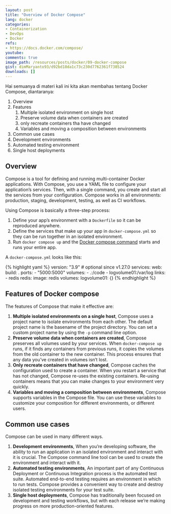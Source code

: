 ```yaml
---
layout: post
title: "Overview of Docker Compose"
lang: docker
categories:
- Containerization
- DevOps
- Docker
refs: 
- https://docs.docker.com/compose/
youtube: 
comments: true
image_path: /resources/posts/docker/09-docker-compose
gist: dimMaryanto93/d92bd18da1c73c230d7762361f738524
downloads: []
---
```


Hai semuanya di materi kali ini kita akan membahas tentang Docker Compose, diantaranya:

1. Overview
2. Features
    1. Multiple isolated environment on single host
    2. Preserve volume data when containers are created
    3. only recreate containers tha have changed
    4. Variables and moving a composition between environments
3. Common use cases
  1. Development environments
  2. Automated testing environment
  3. Single host deployments

## Overview

Compose is a tool for defining and running multi-container Docker applications. With Compose, you use a YAML file to configure your application’s services. Then, with a single command, you create and start all the services from your configuration. Compose works in all environments: production, staging, development, testing, as well as CI workflows.

Using Compose is basically a three-step process:

1. Define your app’s environment with a `Dockerfile` so it can be reproduced anywhere.
2. Define the services that make up your app in `docker-compose.yml` so they can be run together in an isolated environment.
3. Run `docker compose up` and the [Docker compose command](https://docs.docker.com/compose/cli-command/) starts and runs your entire app.

A `docker-compose.yml` looks like this:

{% highlight yaml %}
version: "3.9"  # optional since v1.27.0
services:
  web:
    build: .
    ports:
      - "5000:5000"
    volumes:
      - .:/code
      - logvolume01:/var/log
    links:
      - redis
  redis:
    image: redis
volumes:
  logvolume01: {}
{% endhighlight %}

## Features of Docker compose

The features of Compose that make it effective are:

1. **Multiple isolated environments on a single host**, Compose uses a project name to isolate environments from each other. The default project name is the basename of the project directory. You can set a custom project name by using the `-p` command line option.
2. **Preserve volume data when containers are created**, Compose preserves all volumes used by your services. When `docker-compose up` runs, if it finds any containers from previous runs, it copies the volumes from the old container to the new container. This process ensures that any data you’ve created in volumes isn’t lost.
3. **Only recreate containers that have changed**, Compose caches the configuration used to create a container. When you restart a service that has not changed, Compose re-uses the existing containers. Re-using containers means that you can make changes to your environment very quickly.
4. **Variables and moving a composition between environments**, Compose supports variables in the Compose file. You can use these variables to customize your composition for different environments, or different users.

## Common use cases

Compose can be used in many different ways.

1. **Development environments**, When you’re developing software, the ability to run an application in an isolated environment and interact with it is crucial. The Compose command line tool can be used to create the environment and interact with it.
2. **Automated testing environments**, An important part of any Continuous Deployment or Continuous Integration process is the automated test suite. Automated end-to-end testing requires an environment in which to run tests. Compose provides a convenient way to create and destroy isolated testing environments for your test suite.
3. **Single host deployments**, Compose has traditionally been focused on development and testing workflows, but with each release we’re making progress on more production-oriented features.